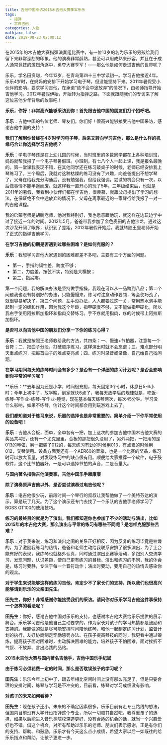 ```yaml
---
title: 吉他中国专访2015木吉他大赛季军乐乐
tags:
  - 指弹
  - 古典吉他
categories: 人物
mathjax: false
date: 2018-08-23 02:00:12
---
```

在2015年的木吉他大赛指弹演奏组比赛中，有一位13岁的名为乐乐的男孩给我们留下来非常深刻的印象。他的演奏非常醇熟，甚至可以用成熟来形容，并且在于成人通常竞技的激烈角逐中，勇夺大赛季军！——那么他是如何走进吉他的世界呢？

乐乐，学名田资聪，今年13岁，在青岛第四十三中学读初一。学习吉他接近4年。乐乐4岁时，在妈妈的安排下开始学习电子琴，但没能坚持下来。2011年暑假受小伙伴的影响，要求学习吉他，在承诺“绝不会中途放弃”的情况下，由老师指导开始吉他学习。2012年暑假伊始，开始转为指弹之路。下面就跟随我们的专访来了解这位吉他少年背后的故事吧！

**乐乐，你好！非常高兴能够采访到你！首先跟吉他中国的朋友们打个招呼吧。**

**乐乐**：吉他中国的各位老师、琴友们，你们好！很高兴能够接受吉他中国采访，感谢吉他中国的支持！

**我们了解到你曾经在4岁时学习电子琴，后来又转向学习吉他，那么是什么样的机缘巧合让你选择学习吉他呢？**

**乐乐**：学电子琴还是在上幼儿园的时候，当时班里的多数同学都在上各种培训班，妈妈就帮我报了一个电子琴暑假班。小班制，有七八个人一起上课，我是报名最晚的。第一堂课我表现不错，在其他同学还在练习敲桌子的时候，老师已经安排我上琴练习了。三个周后，我就对这种枯燥的练习没有了兴趣，向爸爸提出不想学琴了，父母在给我充分沟通后，没有勉强我，但给我强调，尝试的机会只有一次，以后做事情不能半途而废。就这样我一直开心的玩了5年。三年级结束后，也就是2011年的暑假，我看到小伙伴们都在学吉他，很羡慕，就跟父母提出了学习的想法，在保证绝不会中途放弃的情况下，父母在离家最近的一家琴行给我报了一对一的吉他课程。

我的启蒙老师是胡鹏老师，他对我特别好，我也愿意跟他玩，就这样在边玩边学中过了接近一年的时间。2012年5月，爸爸带我参加了金色麦田的吉他沙龙，通过这次沙龙开阔了眼界，认识到了差距，2012年暑假开始后，我就转随王坚老师开始了正式的指弹吉他学习。

**在学习吉他的初期是否遇到过哪些困难？是如何克服的？**

**乐乐**：我想学习吉他大家遇到的困难都差不多吧，主要有三个方面的问题。

- 第一，手指的韧性差，跨度不够；
- 第二，力度差，按弦不实，特别是大横按；
- 第三，指尖疼。

第一个问题，我的解决办法是坚持做手指操，我现在可以从一品跨到八品；第二个问题我也没有特别好的办法，只能慢慢来，练习时注意动作要领，等会使巧劲了，就很容易解决了。第三个问题，左手没办法，人人都要过这一关，常用热水泡手能起到一定的缓和作用，因为我这个年龄，指甲硬度不够，又不能做指甲硬化，所以我右手使用阿拉斯加指环和指肉交替练习。手不疼就用指肉，疼的时候带上阿拉斯加指环。

**是否可以向吉他中国的朋友们分享一下你的练习心得？**

**乐乐**：我就是按照王老师教给我的方法，共四条：一、慢速+节拍器，注意每一个音符；二、把曲子分段，打破顺序练习，这样演出时就不会忘谱；三、难点部分明天重点练习，把每首曲子的难点变亮点；四、练习时录音或录像，自己给自己找问题。

**在学习期间每天的练琴时间会有多少？是否有一个详细的练习计划呢？是否会影响到你平常的学习呢？**

**乐乐：**去年因为还是小学，时间很充裕，每天固定3个小时，休息日5-6小时；今年上初中了，放学晚，到家就快6点了，我每天放学后的规律就是，吃饭-练琴-写作业-练琴-写作业-睡觉，现在基本每天练琴两次，每次45分钟。学习没什么影响，如果不练琴，估计这个时间都会用到玩游戏上去了。

**我们都知道对于练习来说，乐器的选择也是非常重要的。简单介绍一下你平常使用的设备吧！**

**乐乐**：吉他从合板，面单，全单各有一把，加上这次的参加吉他中国木吉他大赛的奖品共4把，还有一个尤克里里。合板的那把很久没用了，另外两把，一把用的是013的琴弦，另一把装了012的，每天练习有劲的时候用013，有点累的时候用012，交替使用。设备方面我还有一个AER60的音箱，也是一个比赛的奖品，练习时可以放大音量，对发现练习中的缺点很有用。顺便给大家推荐一个软件，电子鼓软件，这个比节拍器好，一是可以选择节拍的声音，二是音量大。

**与国内著名指弹吉他演奏家，吉他中国乐手赖康康**

**除了演奏原声吉他以外，是否尝试演奏过电吉他呢？**

**乐乐**：电吉他很少玩，前段时间一个琴行的叔叔让我帮他做了一个美特芬达的演示，算是玩了几天。为了这个演示还专门去找了一个乐队的吉他手老师学习了BOSS GT100的使用技巧。

**练习的最终目的就是为了演出，我们都知道你也参加了不少的活动与演出，比如2015年的木吉他大赛，那么演出与平常的练习有哪些不同呢？是怎样克服那些苦难？**

**乐乐**：对于我来说，练习和演出之间的关系正好相反，因为反复的练习毕竟是枯燥的，为了激励我练习的热情，爸爸和老师主动给我联系安排了很多演出，为了上台能有好的表现，我练琴也就格外认真，同时通过演出比赛等活动，多跟别人交流学习，发现问题，认识差距，使自己更有练习的目标。演出和练习的不同，我的体会是，练习时要静，专注于每一个音符动作；演出时要动，要用自己的热情去感染你的观众。

**对于学生来说能够这样的练习吉他，肯定少不了家长们的支持，所以我们也很高兴能够请到乐乐的父亲田先生。**

**田先生，你好！非常感谢你能接受我们的采访。请问你对乐乐学习吉他这件事保持一个怎样的看法呢？**

**田先生**：你好，感谢吉他中国对乐乐的支持，也感谢木吉他大赛给乐乐提供的展示舞台。乐乐学习吉他是他自己主动要求的，作为家长对孩子的学习热情都是鼓励和支持的。我能做的就是尽可能安排时间陪他练琴，和他一起制定练习计划，监督计划的执行，友好协商制定奖励惩罚办法。在孩子提高琴技的同时，我更看中通过锻炼，提高孩子面对困难时，主动解决困难的能力，培养孩子不怕困难，面对挫折不气馁、不放弃、言出必践的品格。

**2015木吉他大赛与国内著名吉他手，吉他中国乐手纪斌**

**由于练习必须花费一定的时间，那么是否耽误孩子的学习呢？**

**田先生**：乐乐今年上初中了，跟去年相比空闲时间上没有那么充足了，但是只要合理的安排时间，练琴与学习是不冲突的，目前看，练琴对学习成绩没有影响。

**对孩子的未来如何看待？**

**田先生**：现在孩子还小，未来的不确定因素很多。乐乐目前有走专业路线的想法，但国内目前没有大学开设指弹这个专业，所以一切顺其自然吧，我尊重孩子的选择，如果以后能进入音乐类院校深造更好，没有合适的机会的话，就当一个兴趣爱好也不错。借这个机会，对所有帮助过乐乐的老师、朋友们表示感谢，正是有你们的支持、帮助、和鼓励，乐乐才有今天这么点小成绩，希望大家以后一如既往的给乐乐指点和帮助，让孩子更进一步。
